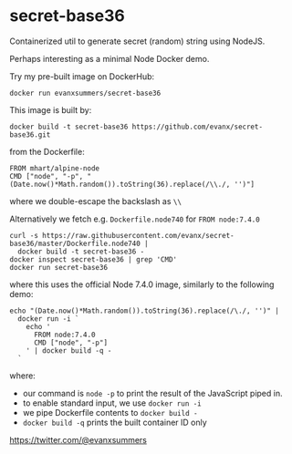 
# secret-base36

Containerized util to generate secret (random) string using NodeJS.

Perhaps interesting as a minimal Node Docker demo.

Try my pre-built image on DockerHub:
```
docker run evanxsummers/secret-base36
```
This image is built by:
```
docker build -t secret-base36 https://github.com/evanx/secret-base36.git
```
from the Dockerfile:
```
FROM mhart/alpine-node
CMD ["node", "-p", "(Date.now()*Math.random()).toString(36).replace(/\\./, '')"]
```
where we double-escape the backslash as `\\`

Alternatively we fetch e.g. `Dockerfile.node740` for `FROM node:7.4.0`
```shell
curl -s https://raw.githubusercontent.com/evanx/secret-base36/master/Dockerfile.node740 |
  docker build -t secret-base36 -
docker inspect secret-base36 | grep 'CMD'  
docker run secret-base36
```
where this uses the official Node 7.4.0 image, similarly to the following demo:
```shell
echo "(Date.now()*Math.random()).toString(36).replace(/\./, '')" |
  docker run -i `
    echo '
      FROM node:7.4.0
      CMD ["node", "-p"]
    ' | docker build -q -
  `
```
where:
- our command is `node -p` to print the result of the JavaScript piped in.
- to enable standard input, we use `docker run -i`
- we pipe Dockerfile contents to `docker build -`
- `docker build -q` prints the built container ID only


https://twitter.com/@evanxsummers
